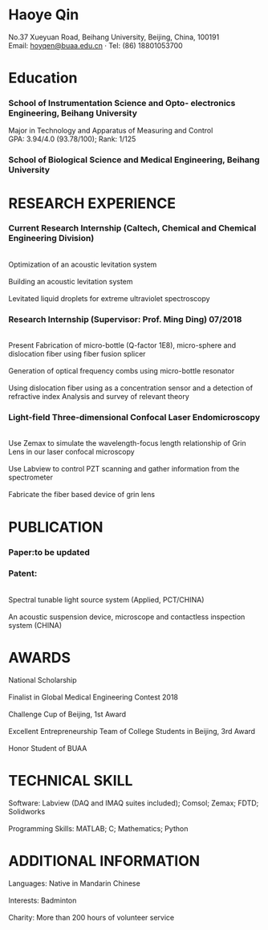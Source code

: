 # Haoye Qin
No.37 Xueyuan Road, Beihang University, Beijing, China, 100191<br> Email: hoyqen@buaa.edu.cn · Tel: (86) 18801053700
# Education
### School of Instrumentation Science and Opto- electronics Engineering, Beihang University
Major in Technology and Apparatus of Measuring and Control<br> GPA: 3.94/4.0 (93.78/100); Rank: 1/125<br>
### School of Biological Science and Medical Engineering, Beihang University  
# RESEARCH EXPERIENCE
### Current Research Internship (Caltech, Chemical and Chemical Engineering Division)
<br> Optimization of an acoustic levitation system  
<br> Building an acoustic levitation system  
<br> Levitated liquid droplets for extreme ultraviolet spectroscopy  

### Research Internship (Supervisor: Prof. Ming Ding) 07/2018
<br> Present Fabrication of micro-bottle (Q-factor 1E8), micro-sphere and dislocation fiber using fiber fusion splicer  
<br> Generation of optical frequency combs using micro-bottle resonator  
<br> Using dislocation fiber using as a concentration sensor and a detection of refractive index Analysis and survey of relevant theory  

### Light-field Three-dimensional Confocal Laser Endomicroscopy
<br> Use Zemax to simulate the wavelength-focus length relationship of Grin Lens in our laser confocal microscopy  
<br> Use Labview to control PZT scanning and gather information from the spectrometer  
<br> Fabricate the fiber based device of grin lens  

# PUBLICATION
### Paper:to be updated
### Patent:  
<br> Spectral tunable light source system (Applied, PCT/CHINA)  
<br> An acoustic suspension device, microscope and contactless inspection system (CHINA)  


# AWARDS
 National Scholarship  
<br> Finalist in Global Medical Engineering Contest 2018  
<br> Challenge Cup of Beijing, 1st Award  
<br> Excellent Entrepreneurship Team of College Students in Beijing, 3rd Award  
<br> Honor Student of BUAA  
# TECHNICAL SKILL  
 Software: Labview (DAQ and IMAQ suites included); Comsol; Zemax; FDTD; Solidworks    
<br>  Programming Skills: MATLAB; C; Mathematics; Python  

# ADDITIONAL INFORMATION
Languages: Native in Mandarin Chinese  
<br> Interests: Badminton  
<br> Charity: More than 200 hours of volunteer service  
